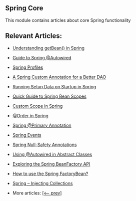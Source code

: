 ## Spring Core

This module contains articles about core Spring functionality

## Relevant Articles:

- [Understanding getBean() in Spring](https://www.baeldung.com/spring-getbean)

- [Guide to Spring @Autowired](http://www.baeldung.com/spring-autowire)
- [Spring Profiles](http://www.baeldung.com/spring-profiles)
- [A Spring Custom Annotation for a Better DAO](http://www.baeldung.com/spring-annotation-bean-pre-processor)
- [Running Setup Data on Startup in Spring](http://www.baeldung.com/running-setup-logic-on-startup-in-spring)
- [Quick Guide to Spring Bean Scopes](http://www.baeldung.com/spring-bean-scopes)
- [Custom Scope in Spring](http://www.baeldung.com/spring-custom-scope)
- [@Order in Spring](http://www.baeldung.com/spring-order)
- [Spring @Primary Annotation](http://www.baeldung.com/spring-primary)
- [Spring Events](https://www.baeldung.com/spring-events)
- [Spring Null-Safety Annotations](https://www.baeldung.com/spring-null-safety-annotations)
- [Using @Autowired in Abstract Classes](https://www.baeldung.com/spring-autowired-abstract-class)
- [Exploring the Spring BeanFactory API](https://www.baeldung.com/spring-beanfactory)
- [How to use the Spring FactoryBean?](https://www.baeldung.com/spring-factorybean)
- [Spring – Injecting Collections](https://www.baeldung.com/spring-injecting-collections)
- More articles: [[<-- prev]](/spring-core)